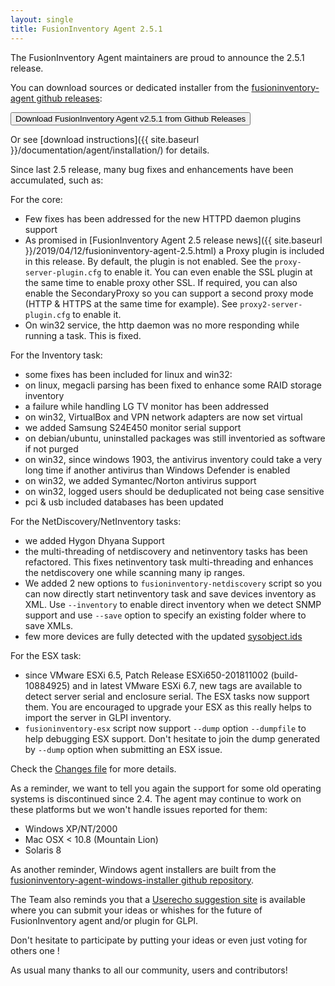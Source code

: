 ```yaml
---
layout: single
title: FusionInventory Agent 2.5.1
---
```


The FusionInventory Agent maintainers are proud to announce the 2.5.1 release.

You can download sources or dedicated installer from the [fusioninventory-agent github releases](https://github.com/fusioninventory/fusioninventory-agent/releases/tag/2.5.1):

<button class="button-save large" onclick="window.location.href='https://github.com/fusioninventory/fusioninventory-agent/releases/tag/2.5.1'">Download FusionInventory Agent v2.5.1 from Github Releases</button>

Or see [download instructions]({{ site.baseurl }}/documentation/agent/installation/) for details.

Since last 2.5 release, many bug fixes and enhancements have been accumulated, such as:

For the core:
- Few fixes has been addressed for the new HTTPD daemon plugins support
- As promised in [FusionInventory Agent 2.5 release news]({{ site.baseurl }}/2019/04/12/fusioninventory-agent-2.5.html)
  a Proxy plugin is included in this release.
  By default, the plugin is not enabled. See the `proxy-server-plugin.cfg` to enable it.
  You can even enable the SSL plugin at the same time to enable proxy other SSL.
  If required, you can also enable the SecondaryProxy so you can support a second proxy mode (HTTP & HTTPS at the same time for example).
  See `proxy2-server-plugin.cfg` to enable it.
- On win32 service, the http daemon was no more responding while running a task. This is fixed.

For the Inventory task:
- some fixes has been included for linux and win32:
 - on linux, megacli parsing has been fixed to enhance some RAID storage inventory
 - a failure while handling LG TV monitor has been addressed
 - on win32, VirtualBox and VPN network adapters are now set virtual
 - we added Samsung S24E450 monitor serial support
 - on debian/ubuntu, uninstalled packages was still inventoried as software if not purged
 - on win32, since windows 1903, the antivirus inventory could take a very long time if another antivirus than Windows Defender is enabled
 - on win32, we added Symantec/Norton antivirus support
 - on win32, logged users should be deduplicated not being case sensitive
- pci & usb included databases has been updated

For the NetDiscovery/NetInventory tasks:
- we added Hygon Dhyana Support
- the multi-threading of netdiscovery and netinventory tasks has been refactored. This fixes netinventory task multi-threading and enhances the netdiscovery one while scanning many ip ranges.
- We added 2 new options to `fusioninventory-netdiscovery` script so you can now directly start netinventory task and save devices inventory as XML.
  Use `--inventory` to enable direct inventory when we detect SNMP support and use `--save` option to specify an existing folder where to save XMLs.
- few more devices are fully detected with the updated [sysobject.ids](https://github.com/fusioninventory/sysobject.ids/tree/fia-2.5.1)

For the ESX task:
- since VMware ESXi 6.5, Patch Release ESXi650-201811002 (build-10884925) and in latest VMware ESXi 6.7, new tags are available to detect server serial and enclosure serial. The ESX tasks now support them.
  You are encouraged to upgrade your ESX as this really helps to import the server in GLPI inventory.
- `fusioninventory-esx` script now support `--dump` option `--dumpfile` to help debugging ESX support. Don't hesitate to join the dump generated by `--dump` option when submitting an ESX issue.

Check the [Changes file](https://github.com/fusioninventory/fusioninventory-agent/blob/2.5.1/Changes) for more details.

As a reminder, we want to tell you again the support for some old operating systems is discontinued since 2.4. The agent may continue to work on these platforms but we won't handle issues reported for them:
- Windows XP/NT/2000
- Mac OSX < 10.8 (Mountain Lion)
- Solaris 8

As another reminder, Windows agent installers are built from the [fusioninventory-agent-windows-installer github repository](https://github.com/fusioninventory/fusioninventory-agent-windows-installer).

The Team also reminds you that a [Userecho suggestion site](http://fusioninventory.userecho.com/) is available where you can submit your ideas or whishes for the future of FusionInventory agent and/or plugin for GLPI.

Don't hesitate to participate by putting your ideas or even just voting for others one !

As usual many thanks to all our community, users and contributors!

